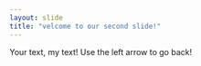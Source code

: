 ```yaml
---
layout: slide
title: "velcome to our second slide!"
---
```

Your text, my text!
Use the left arrow to go back!
